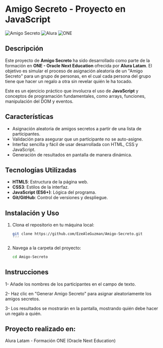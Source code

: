 # Amigo Secreto - Proyecto en JavaScript

![Amigo Secreto](https://img.shields.io/badge/JavaScript-ES6%2B-yellow)
![Alura](https://img.shields.io/badge/Alura-Latam-blue)
![ONE](https://img.shields.io/badge/Oracle--Next-Education-orange)

## Descripción

Este proyecto de **Amigo Secreto** ha sido desarrollado como parte de la formación en **ONE - Oracle Next Education** ofrecida por **Alura Latam**. El objetivo es simular el proceso de asignación aleatoria de un "Amigo Secreto" para un grupo de personas, en el cual cada persona del grupo tiene que hacer un regalo a otra sin revelar quién le ha tocado.

Este es un ejercicio práctico que involucra el uso de **JavaScript** y conceptos de programación fundamentales, como arrays, funciones, manipulación del DOM y eventos.

## Características

- Asignación aleatoria de amigos secretos a partir de una lista de participantes.
- Validación para asegurar que un participante no se auto-asigne.
- Interfaz sencilla y fácil de usar desarrollada con HTML, CSS y JavaScript.
- Generación de resultados en pantalla de manera dinámica.

## Tecnologías Utilizadas

- **HTML5**: Estructura de la página web.
- **CSS3**: Estilos de la interfaz.
- **JavaScript (ES6+)**: Lógica del programa.
- **Git/GitHub**: Control de versiones y despliegue.

## Instalación y Uso

1. Clona el repositorio en tu máquina local:
   ```bash
   git clone https://github.com/EzeAleGuzman/Amigo-Secreto.git
   ´´´

2. Navega a la carpeta del proyecto:
   ```bash
   cd Amigo-Secreto

## Instrucciones
1- Añade los nombres de los participantes en el campo de texto.

2- Haz clic en "Generar Amigo Secreto" para asignar aleatoriamente los amigos secretos.

3- Los resultados se mostrarán en la pantalla, mostrando quién debe hacer un regalo a quién.


## Proyecto realizado en:
Alura Latam - Formación ONE (Oracle Next Education)
